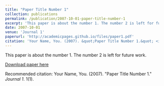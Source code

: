 ```yaml
---
title: "Paper Title Number 1"
collection: publications
permalink: /publication/2007-10-01-paper-title-number-1
excerpt: 'This paper is about the number 1. The number 2 is left for future work.'
date: 2007-10-01
venue: 'Journal 1'
paperurl: 'http://academicpages.github.io/files/paper1.pdf'
citation: 'Your Name, You. (2007). &quot;Paper Title Number 1.&quot; <i>Journal 1</i>. 1(1).'
---
```

This paper is about the number 1. The number 2 is left for future work.

[Download paper here](http://academicpages.github.io/files/paper1.pdf)

Recommended citation: Your Name, You. (2007). "Paper Title Number 1." <i>Journal 1</i>. 1(1).
